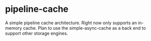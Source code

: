 pipeline-cache
==============

A simple pipeline cache architecture. Right now only supports an in-memory cache. Plan to use the simple-async-cache as a back end to support other storage engines.